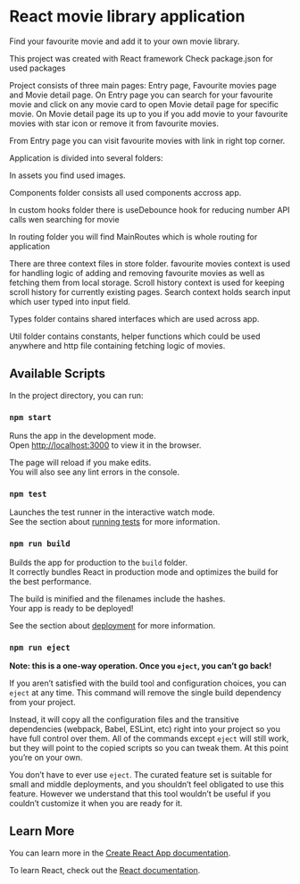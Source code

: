 # React movie library application

Find your favourite movie and add it to your own movie library.

This project was created with React framework
Check package.json for used packages

Project consists of three main pages: Entry page, Favourite movies page and Movie detail page.
On Entry page you can search for your favourite movie and click on any movie card to open Movie detail page for
specific movie.
On Movie detail page its up to you if you add movie to your favourite movies with star icon or remove it from favourite movies.

From Entry page you can visit favourite movies with link in right top corner.

Application is divided into several folders:

In assets you find used images.

Components folder consists all used components accross app.

In custom hooks folder there is useDebounce hook for reducing number API calls wen searching for movie

In routing folder you will find MainRoutes which is whole routing for application

There are three context files in store folder. favourite movies context is used for handling logic of adding and removing favourite movies
as well as fetching them from local storage.
Scroll history context is used for keeping scroll history for currently existing pages.
Search context holds search input which user typed into input field.

Types folder contains shared interfaces which are used across app.

Util folder contains constants, helper functions which could be used anywhere and http file containing fetching logic of movies.

## Available Scripts

In the project directory, you can run:

### `npm start`

Runs the app in the development mode.\
Open [http://localhost:3000](http://localhost:3000) to view it in the browser.

The page will reload if you make edits.\
You will also see any lint errors in the console.

### `npm test`

Launches the test runner in the interactive watch mode.\
See the section about [running tests](https://facebook.github.io/create-react-app/docs/running-tests) for more information.

### `npm run build`

Builds the app for production to the `build` folder.\
It correctly bundles React in production mode and optimizes the build for the best performance.

The build is minified and the filenames include the hashes.\
Your app is ready to be deployed!

See the section about [deployment](https://facebook.github.io/create-react-app/docs/deployment) for more information.

### `npm run eject`

**Note: this is a one-way operation. Once you `eject`, you can’t go back!**

If you aren’t satisfied with the build tool and configuration choices, you can `eject` at any time. This command will remove the single build dependency from your project.

Instead, it will copy all the configuration files and the transitive dependencies (webpack, Babel, ESLint, etc) right into your project so you have full control over them. All of the commands except `eject` will still work, but they will point to the copied scripts so you can tweak them. At this point you’re on your own.

You don’t have to ever use `eject`. The curated feature set is suitable for small and middle deployments, and you shouldn’t feel obligated to use this feature. However we understand that this tool wouldn’t be useful if you couldn’t customize it when you are ready for it.

## Learn More

You can learn more in the [Create React App documentation](https://facebook.github.io/create-react-app/docs/getting-started).

To learn React, check out the [React documentation](https://reactjs.org/).
